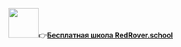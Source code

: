 <img src="https://static.tildacdn.com/tild6136-3835-4838-b864-653364633663/logo-people.svg" width="60" height="60">👉[**Бесплатная школа RedRover.school**](https://redrover.school/)
